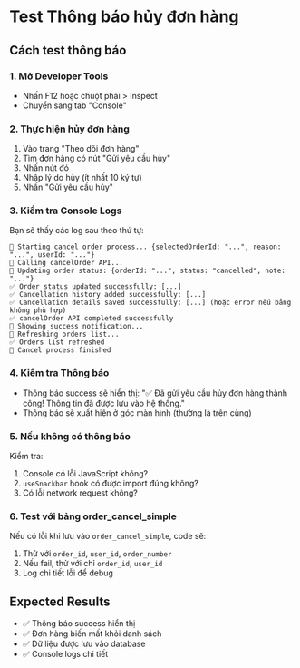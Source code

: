 # Test Thông báo hủy đơn hàng

## Cách test thông báo

### 1. Mở Developer Tools
- Nhấn F12 hoặc chuột phải > Inspect
- Chuyển sang tab "Console"

### 2. Thực hiện hủy đơn hàng
1. Vào trang "Theo dõi đơn hàng"
2. Tìm đơn hàng có nút "Gửi yêu cầu hủy"
3. Nhấn nút đó
4. Nhập lý do hủy (ít nhất 10 ký tự)
5. Nhấn "Gửi yêu cầu hủy"

### 3. Kiểm tra Console Logs
Bạn sẽ thấy các log sau theo thứ tự:

```
🚀 Starting cancel order process... {selectedOrderId: "...", reason: "...", userId: "..."}
📡 Calling cancelOrder API...
🔄 Updating order status: {orderId: "...", status: "cancelled", note: "..."}
✅ Order status updated successfully: [...]
✅ Cancellation history added successfully: [...]
✅ Cancellation details saved successfully: [...] (hoặc error nếu bảng không phù hợp)
✅ cancelOrder API completed successfully
📢 Showing success notification...
🔄 Refreshing orders list...
✅ Orders list refreshed
🏁 Cancel process finished
```

### 4. Kiểm tra Thông báo
- Thông báo success sẽ hiển thị: "✅ Đã gửi yêu cầu hủy đơn hàng thành công! Thông tin đã được lưu vào hệ thống."
- Thông báo sẽ xuất hiện ở góc màn hình (thường là trên cùng)

### 5. Nếu không có thông báo
Kiểm tra:
1. Console có lỗi JavaScript không?
2. `useSnackbar` hook có được import đúng không?
3. Có lỗi network request không?

### 6. Test với bảng order_cancel_simple
Nếu có lỗi khi lưu vào `order_cancel_simple`, code sẽ:
1. Thử với `order_id`, `user_id`, `order_number`
2. Nếu fail, thử với chỉ `order_id`, `user_id`
3. Log chi tiết lỗi để debug

## Expected Results
- ✅ Thông báo success hiển thị
- ✅ Đơn hàng biến mất khỏi danh sách
- ✅ Dữ liệu được lưu vào database
- ✅ Console logs chi tiết
